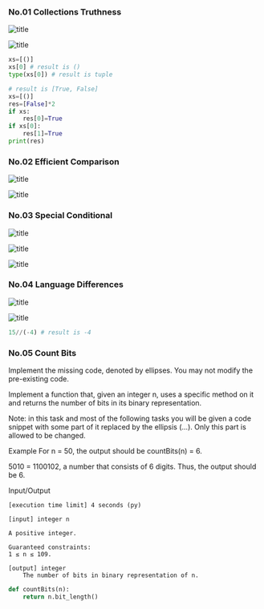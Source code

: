 ### No.01 Collections Truthness
![title](P01-01.png)  

![title](P01-02.png)  

```python
xs=[()]
xs[0] # result is ()
type(xs[0]) # result is tuple
```
```python
# result is [True, False]
xs=[()]
res=[False]*2
if xs:
    res[0]=True
if xs[0]:
    res[1]=True
print(res)
```
### No.02 Efficient Comparison
![title](P02-01.png)  

![title](P02-02.png)  

### No.03 Special Conditional
![title](P03-01.png)  

![title](P03-02.png)  

![title](P03-03.png)  

### No.04 Language Differences
![title](P04-01.png)  

![title](P04-02.png)  
```python
15//(-4) # result is -4
```
### No.05 Count Bits
Implement the missing code, denoted by ellipses. You may not modify the pre-existing code.

Implement a function that, given an integer n, uses a specific method on it and returns the number of bits in its binary representation.

Note: in this task and most of the following tasks you will be given a code snippet with some part of it replaced by the ellipsis (...). Only this part is allowed to be changed.

Example
For n = 50, the output should be
countBits(n) = 6.

5010 = 1100102, a number that consists of 6 digits. Thus, the output should be 6.

Input/Output

    [execution time limit] 4 seconds (py)

    [input] integer n

    A positive integer.

    Guaranteed constraints:
    1 ≤ n ≤ 109.

    [output] integer
        The number of bits in binary representation of n.
```python
def countBits(n):
    return n.bit_length()
```